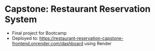 # Capstone: Restaurant Reservation System
- Final project for Bootcamp
- Deployed to: https://restaurant-reservation-capstone-frontend.onrender.com/dashboard using Render
